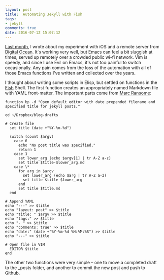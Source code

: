 ```yaml
---
layout: post
title:  Automating Jekyll with Fish
tags:
- jekyll
comments: true
date: 2016-07-12 15:07:12
---
```


[Last month](http://randyridenour.net/2016/06/23/emacs-on-the-ipad/), I wrote about my experiment with iOS and a remote server from [Digital Ocean](http://wwww.digitalocean.com). It's working very well, but Emacs can feel a bit sluggish at times, served up remotely over a crowded public wi-fi network. Vim is speedy, and since I use Evil on Emacs, it's not too painful to switch occasionally. Any pain comes from the loss of the automation with all of those Emacs functions I've written and collected over the years.

I thought about writing some scripts in Elisp, but settled on functions in the [Fish](http://fishshell.com/) Shell. The first function creates an appropriately named Markdown file with YAML front-matter. The important parts come from [Marc Ransome](https://gist.github.com/marcransome/6096005):

``` fish
function bp -d "Open default editor with date prepended filename and specified title for jekyll posts."

cd ~/Dropbox/blog-drafts

# Create file
  set title (date +"%Y-%m-%d")
  
  switch (count $argv) 
    case 0
      echo "No post title was specified."
      return 1
    case 1
      set lower_arg (echo $argv[1] | tr A-Z a-z)
      set title $title-$lower_arg.md
    case \*
      for arg in $argv
        set lower_arg (echo $arg | tr A-Z a-z)
        set title $title-$lower_arg
      end
      set title $title.md
  end
  
# Append YAML
echo "---" >> $title
echo "layout: post" >> $title
echo "title: " $argv >> $title
echo "tags:" >> $title
echo "- " >> $title
echo "comments: true" >> $title
echo "date:" (date +"%Y-%m-%d %H:%M:%S") >> $title
echo "---" >> $title

# Open file in VIM
  EDITOR $title
end
```

The other two functions were very simple – one to move a completed draft to the _posts folder, and another to commit the new post and push to Github.
